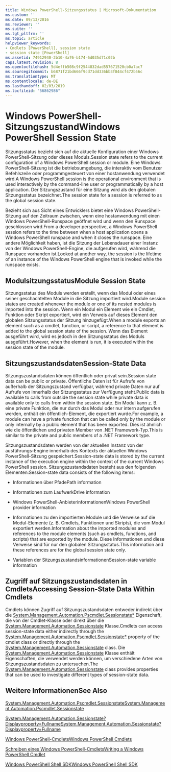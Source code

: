 ```yaml
---
title: Windows PowerShell-Sitzungsstatus | Microsoft-Dokumentation
ms.custom: ''
ms.date: 09/13/2016
ms.reviewer: ''
ms.suite: ''
ms.tgt_pltfrm: ''
ms.topic: article
helpviewer_keywords:
- Cmdlets [PowerShell], session state
- session state [PowerShell]
ms.assetid: 74912940-2b10-4a76-b174-6d035d71c02b
caps.latest.revision: 8
ms.openlocfilehash: 5d4effb508c9f2544832dad557671520cb0a7ac7
ms.sourcegitcommit: b6871f21bd666f9cd71dd336bb3f844cf472b56c
ms.translationtype: MT
ms.contentlocale: de-DE
ms.lasthandoff: 02/03/2019
ms.locfileid: "56862986"
---
```

# <a name="windows-powershell-session-state"></a><span data-ttu-id="a3ef0-102">Windows PowerShell-Sitzungszustand</span><span class="sxs-lookup"><span data-stu-id="a3ef0-102">Windows PowerShell Session State</span></span>

<span data-ttu-id="a3ef0-103">Sitzungsstatus bezieht sich auf die aktuelle Konfiguration einer Windows PowerShell-Sitzung oder dieses Moduls.</span><span class="sxs-lookup"><span data-stu-id="a3ef0-103">Session state refers to the current configuration of a Windows PowerShell session or module.</span></span> <span data-ttu-id="a3ef0-104">Eine Windows PowerShell-Sitzung ist die betriebsumgebung, die interaktiv vom Benutzer Befehlszeile oder programmgesteuert von einer hostanwendung verwendet wird.</span><span class="sxs-lookup"><span data-stu-id="a3ef0-104">A Windows PowerShell session is the operational environment that is used interactively by the command-line user or programmatically by a host application.</span></span> <span data-ttu-id="a3ef0-105">Der Sitzungszustand für eine Sitzung wird als den globalen Sitzungsstatus bezeichnet.</span><span class="sxs-lookup"><span data-stu-id="a3ef0-105">The session state for a session is referred to as the global session state.</span></span>

<span data-ttu-id="a3ef0-106">Bezieht sich aus Sicht eines Entwicklers bietet eine Windows PowerShell-Sitzung auf den Zeitraum zwischen, wenn eine hostanwendung mit einen Windows PowerShell-Runspace geöffnet wird und wenn den Runspace geschlossen wird.</span><span class="sxs-lookup"><span data-stu-id="a3ef0-106">From a developer perspective, a Windows PowerShell session refers to the time between when a host application opens a Windows PowerShell runspace and when it closes the runspace.</span></span> <span data-ttu-id="a3ef0-107">Eine andere Möglichkeit haben, ist die Sitzung der Lebensdauer einer Instanz von der Windows PowerShell-Engine, die aufgerufen wird, während die Runspace vorhanden ist.</span><span class="sxs-lookup"><span data-stu-id="a3ef0-107">Looked at another way, the session is the lifetime of an instance of the Windows PowerShell engine that is invoked while the runspace exists.</span></span>

## <a name="module-session-state"></a><span data-ttu-id="a3ef0-108">Modulsitzungsstatus</span><span class="sxs-lookup"><span data-stu-id="a3ef0-108">Module Session State</span></span>

<span data-ttu-id="a3ef0-109">Sitzungsstatus des Moduls werden erstellt, wenn das Modul oder eines seiner geschachtelten Module in die Sitzung importiert wird.</span><span class="sxs-lookup"><span data-stu-id="a3ef0-109">Module session states are created whenever the module or one of its nested modules is imported into the session.</span></span> <span data-ttu-id="a3ef0-110">Wenn ein Modul ein Element wie ein Cmdlet, Funktion oder Skript exportiert, wird ein Verweis auf dieses Element den globalen Sitzungsstatus der Sitzung hinzugefügt.</span><span class="sxs-lookup"><span data-stu-id="a3ef0-110">When a module exports an element such as a cmdlet, function, or script, a reference to that element is added to the global session state of the session.</span></span> <span data-ttu-id="a3ef0-111">Wenn das Element ausgeführt wird, wird es jedoch in den Sitzungsstatus des Moduls ausgeführt.</span><span class="sxs-lookup"><span data-stu-id="a3ef0-111">However, when the element is run, it is executed within the session state of the module.</span></span>

## <a name="session-state-data"></a><span data-ttu-id="a3ef0-112">Sitzungszustandsdaten</span><span class="sxs-lookup"><span data-stu-id="a3ef0-112">Session-State Data</span></span>

<span data-ttu-id="a3ef0-113">Sitzungszustandsdaten können öffentlich oder privat sein.</span><span class="sxs-lookup"><span data-stu-id="a3ef0-113">Session state data can be public or private.</span></span> <span data-ttu-id="a3ef0-114">Öffentliche Daten ist für Aufrufe von außerhalb der Sitzungszustand verfügbar, während private Daten nur auf Aufrufe von innerhalb der Sitzungsstatus zur Verfügung steht.</span><span class="sxs-lookup"><span data-stu-id="a3ef0-114">Public data is available to calls from outside the session state while private data is available only to calls from within the session state.</span></span> <span data-ttu-id="a3ef0-115">Ein Modul kann z. B. eine private Funktion, die nur durch das Modul oder nur intern aufgerufen werden, enthält ein öffentlich-Element, die exportiert wurde.</span><span class="sxs-lookup"><span data-stu-id="a3ef0-115">For example, a module can have a private function that can be called only by the module or only internally by a public element that has been exported.</span></span> <span data-ttu-id="a3ef0-116">Dies ist ähnlich wie die öffentlichen und privaten Member von .NET Framework-Typ.</span><span class="sxs-lookup"><span data-stu-id="a3ef0-116">This is similar to the private and public members of a .NET Framework type.</span></span>

<span data-ttu-id="a3ef0-117">Sitzungszustandsdaten werden von der aktuellen Instanz von der ausführungs-Engine innerhalb des Kontexts der aktuellen Windows PowerShell-Sitzung gespeichert.</span><span class="sxs-lookup"><span data-stu-id="a3ef0-117">Session-state data is stored by the current instance of the execution engine within the context of the current Windows PowerShell session.</span></span> <span data-ttu-id="a3ef0-118">Sitzungszustandsdaten besteht aus den folgenden Elementen:</span><span class="sxs-lookup"><span data-stu-id="a3ef0-118">Session-state data consists of the following items:</span></span>

- <span data-ttu-id="a3ef0-119">Informationen über Pfade</span><span class="sxs-lookup"><span data-stu-id="a3ef0-119">Path information</span></span>

- <span data-ttu-id="a3ef0-120">Informationen zum Laufwerk</span><span class="sxs-lookup"><span data-stu-id="a3ef0-120">Drive information</span></span>

- <span data-ttu-id="a3ef0-121">Windows PowerShell-Anbieterinformationen</span><span class="sxs-lookup"><span data-stu-id="a3ef0-121">Windows PowerShell provider information</span></span>

- <span data-ttu-id="a3ef0-122">Informationen zu den importierten Module und die Verweise auf die Modul-Elemente (z. B. Cmdlets, Funktionen und Skripts), die vom Modul exportiert werden.</span><span class="sxs-lookup"><span data-stu-id="a3ef0-122">Information about the imported modules and references to the module elements (such as cmdlets, functions, and scripts) that are exported by the module.</span></span> <span data-ttu-id="a3ef0-123">Diese Informationen und diese Verweise sind für nur den globalen Sitzungsstatus.</span><span class="sxs-lookup"><span data-stu-id="a3ef0-123">This information and these references are for the global session state only.</span></span>

- <span data-ttu-id="a3ef0-124">Variablen der Sitzungszustandsinformationen</span><span class="sxs-lookup"><span data-stu-id="a3ef0-124">Session-state variable information</span></span>

## <a name="accessing-session-state-data-within-cmdlets"></a><span data-ttu-id="a3ef0-125">Zugriff auf Sitzungszustandsdaten in Cmdlets</span><span class="sxs-lookup"><span data-stu-id="a3ef0-125">Accessing Session-State Data Within Cmdlets</span></span>

<span data-ttu-id="a3ef0-126">Cmdlets können Zugriff auf Sitzungszustandsdaten entweder indirekt über die [System.Management.Automation.Pscmdlet.Sessionstate\*](/dotnet/api/System.Management.Automation.PSCmdlet.SessionState) Eigenschaft, die von der Cmdlet-Klasse oder direkt über die [ System.Management.Automation.Sessionstate](/dotnet/api/System.Management.Automation.SessionState) Klasse.</span><span class="sxs-lookup"><span data-stu-id="a3ef0-126">Cmdlets can access session-state data either indirectly through the [System.Management.Automation.Pscmdlet.Sessionstate\*](/dotnet/api/System.Management.Automation.PSCmdlet.SessionState) property of the cmdlet class or directly through the [System.Management.Automation.Sessionstate](/dotnet/api/System.Management.Automation.SessionState) class.</span></span> <span data-ttu-id="a3ef0-127">Die [System.Management.Automation.Sessionstate](/dotnet/api/System.Management.Automation.SessionState) Klasse enthält Eigenschaften, die verwendet werden können, um verschiedene Arten von Sitzungszustandsdaten zu untersuchen.</span><span class="sxs-lookup"><span data-stu-id="a3ef0-127">The [System.Management.Automation.Sessionstate](/dotnet/api/System.Management.Automation.SessionState) class provides properties that can be used to investigate different types of session-state data.</span></span>

## <a name="see-also"></a><span data-ttu-id="a3ef0-128">Weitere Informationen</span><span class="sxs-lookup"><span data-stu-id="a3ef0-128">See Also</span></span>

[<span data-ttu-id="a3ef0-129">System.Management.Automation.Pscmdlet.Sessionstate</span><span class="sxs-lookup"><span data-stu-id="a3ef0-129">System.Management.Automation.Pscmdlet.Sessionstate</span></span>](/dotnet/api/System.Management.Automation.PSCmdlet.SessionState)

[<span data-ttu-id="a3ef0-130">System.Management.Automation.Sessionstate?Displayproperty=Fullname</span><span class="sxs-lookup"><span data-stu-id="a3ef0-130">System.Management.Automation.Sessionstate?Displayproperty=Fullname</span></span>](/dotnet/api/System.Management.Automation.SessionState)

[<span data-ttu-id="a3ef0-131">Windows PowerShell-Cmdlets</span><span class="sxs-lookup"><span data-stu-id="a3ef0-131">Windows PowerShell Cmdlets</span></span>](./cmdlet-overview.md)

[<span data-ttu-id="a3ef0-132">Schreiben eines Windows PowerShell-Cmdlets</span><span class="sxs-lookup"><span data-stu-id="a3ef0-132">Writing a Windows PowerShell Cmdlet</span></span>](./writing-a-windows-powershell-cmdlet.md)

[<span data-ttu-id="a3ef0-133">Windows PowerShell Shell SDK</span><span class="sxs-lookup"><span data-stu-id="a3ef0-133">Windows PowerShell Shell SDK</span></span>](../windows-powershell-reference.md)
